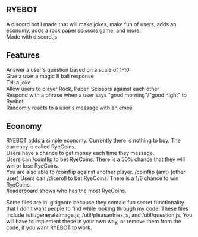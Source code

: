 ## RYEBOT

A discord bot I made that will make jokes, make fun of users, adds an economy, adds a rock paper scissors game, and more.  
Made with discord.js

## Features

Answer a user's question based on a scale of 1-10  
Give a user a magic 8 ball response  
Tell a joke  
Allow users to player Rock, Paper, Scissors against each other  
Respond with a phrase when a user says "good morning"/"good night" to Ryebot  
Randomly reacts to a user's message with an emoji  

## Economy

RYEBOT adds a simple economy. Currently there is nothing to buy. The currency is called RyeCoins.  
Users have a chance to get money each time they message.  
Users can /coinflip to bet RyeCoins. There is a 50% chance that they will win or lose RyeCoins.  
You are also able to /coinflip against another player. /coinflip (amt) (other user)
Users can /diceroll to bet RyeCoins. There is a 1/6 chance to win RyeCoins.  
/leaderboard shows who has the most RyeCoins.  

Some files are in .gitignore because they contain fun secret functionality that I don't want people to find while looking
through my code. These files include /util/generateImage.js, /util/pleasantries.js, and /util/question.js.
You will have to implement these in your own way, or remove them from the code, if you want RYEBOT to work.
